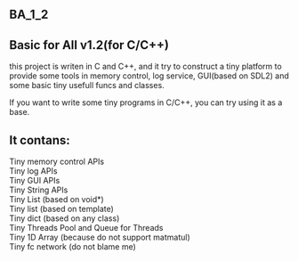 ## BA_1_2
Basic for All v1.2(for C/C++)
-
this project is writen in C and C++, 
and it try to construct a tiny platform to provide some tools in
memory control, log service, GUI(based on SDL2) and some basic tiny usefull funcs and classes.

If you want to write some tiny programs in C/C++, you can try using it as a base.

It contans:
-
Tiny memory control APIs  
Tiny log APIs  
Tiny GUI APIs  
Tiny String APIs  
Tiny List (based on void*)  
Tiny list (based on template)  
Tiny dict (based on any class)  
Tiny Threads Pool and Queue for Threads  
Tiny 1D Array (because do not support matmatul)  
Tiny fc network (do not blame me)  
